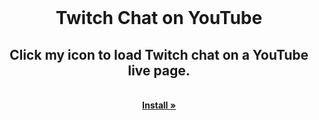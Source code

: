 <!-- PROJECT LOGO -->
<br />
<p align="center">

  <h1 align="center">Twitch Chat on YouTube</h1>
  <h2 align="center">Click my icon to load Twitch chat on a YouTube live page.</h2>

  <p align="center">
    <br />
    <a href="https://chrome.google.com/webstore/detail/twitch-chat-on-youtube/dclboeblcnmjpihibhhkmbbdkiaalofl"><strong>Install »</strong></a>
    <br />
    <br />

  </p>
  
